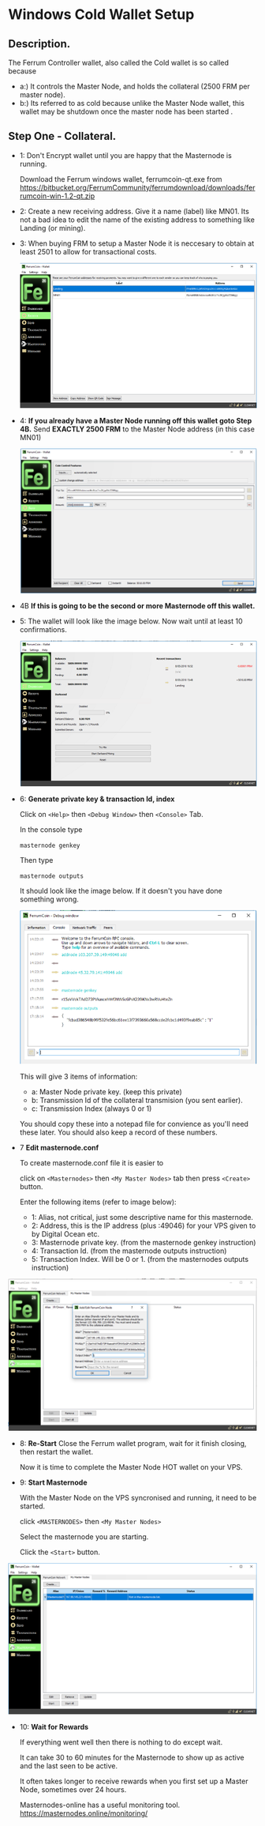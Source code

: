 # Windows Cold Wallet Setup

## Description.

The Ferrum Controller wallet, also called the Cold wallet is so called because

* a:) It controls the Master Node, and holds the collateral (2500 FRM per master node).
* b:) Its referred to as cold because unlike the Master Node wallet, this wallet may be shutdown once the master node has been started .

## Step One - Collateral.

* 1: Don't Encrypt wallet until you are happy that the Masternode is running.

     Download the Ferrum windows wallet, ferrumcoin-qt.exe from 
     https://bitbucket.org/FerrumCommunity/ferrumdownload/downloads/ferrumcoin-win-1.2-qt.zip
     
* 2: Create a new receiving address. Give it a name (label) like MN01.  Its not a bad idea to edit the name of the existing address  to something like Landing (or mining).

* 3: When buying FRM to setup a Master Node it is neccesary to obtain at least 2501 to allow for transactional costs.

  ![alt text](https://github.com/FerrumCommunity/Ferrum-Guides/blob/master/Windows%20Cold%20Wallet/ColdWallet_newAddress.PNG)

* 4: **If you already have a Master Node running off this wallet goto Step 4B.**
     Send **EXACTLY 2500 FRM** to the Master Node address (in this case MN01)
     
     ![alt text](https://github.com/FerrumCommunity/Ferrum-Guides/blob/master/Windows%20Cold%20Wallet/ColdWallet_sendCollateral.PNG)

* 4B **If this is going to be the second or more Masternode off this wallet.**

* 5:  The wallet will look like the image below.  Now wait until at least 10 confirmations. 

   ![alt text](https://github.com/FerrumCommunity/Ferrum-Guides/blob/master/Windows%20Cold%20Wallet/ColdWallet_CollateralReceived.PNG)

* 6: **Generate private key & transaction Id, index**
     
     Click on `<Help>` then `<Debug Window>` then `<Console>` Tab.
     
     In the console type
     
     ```masternode genkey```
     
     Then type
     
     ```masternode outputs```
     
    It should look like the image below.  If it doesn't you have done something wrong.
    
    ![alt text](https://github.com/FerrumCommunity/Ferrum-Guides/blob/master/Windows%20Cold%20Wallet/ColdWallet_genkey.PNG)
    
    This will give 3 items of information:
    * a:  Master Node private key.  (keep this private)
    * b:  Transmission Id of the collateral transmision (you sent earlier).
    * c:  Transmission Index (always 0 or 1)
    
    You should copy these into a notepad file for convience as you'll need these later.  You should also keep a record of these            numbers.
    
 * 7 **Edit masternode.conf**
 
     To create masternode.conf file it is easier to 
     
     click on `<Masternodes>` then `<My Master Nodes>` tab then press `<Create>` button.
     
     Enter the following items  (refer to image below):
     * 1: Alias, not critical, just some descriptive name for this masternode.
     * 2: Address, this is the IP address (plus :49046) for your VPS given to by Digital Ocean etc.
     * 3: Masternode private key. (from the masternode genkey instruction)
     * 4: Transaction Id. (from the masternode outputs instruction)
     * 5: Transaction Index. Will be 0 or 1. (from the masternodes outputs instruction)
     
 ![alt text](https://github.com/FerrumCommunity/Ferrum-Guides/blob/master/Windows%20Cold%20Wallet/ColdWallet_initialMasternodeConf.PNG)
 
* 8: **Re-Start**
    Close the Ferrum wallet program, wait for it finish closing, then restart the wallet.
    
    Now it is time to complete the Master Node HOT wallet on your VPS.
    
* 9: **Start Masternode**

    With the Master Node on the VPS syncronised and running, it need to be started.
    
    click `<MASTERNODES>` then `<My Master Nodes>` 
    
    Select the masternode you are starting.
    
    Click the `<Start>` button.
    
 ![alt text](https://github.com/FerrumCommunity/Ferrum-Guides/blob/master/Windows%20Cold%20Wallet/ColdWallet_start.PNG)
      
* 10: **Wait for Rewards**

     If everything went well then there is nothing to do except wait.  
     
     It can take 30 to 60 minutes for the Masternode to show up as active and the last seen to be active.
     
     It often takes longer to receive rewards when you first set up a Master Node, sometimes over 24 hours.
     
     Masternodes-online has a useful monitoring tool.  https://masternodes.online/monitoring/

